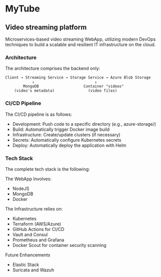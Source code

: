 # MyTube
## Video streaming platform
Microservices-based video streaming WebApp, utilizing modern DevOps techniques to build a scalable and resilient IT infrastructure on the cloud.

### Architecture
The architecture comprises the backend only: 
```
Client → Streaming Service → Storage Service → Azure Blob Storage
            ↓                           ↓
        MongoDB                    Container "videos"
    (video's metadata)               (video files)
```

### CI/CD Pipeline
The CI/CD pipeline is as follows:
- Development: Push code to a specific directory (e.g., azure-storage/)
- Build: Automatically trigger Docker image build
- Infrastructure: Create/update clusters (if necessary)
- Secrets: Automatically configure Kubernetes secrets
- Deploy: Automatically deploy the application with Helm

### Tech Stack
The complete tech stack is the following:

The WebApp Involves: 
- NodeJS
- MongoDB
- Docker

The Infrastructure relies on: 
- Kubernetes
- Terraform (AWS/Azure)
- GitHub Actions for CI/CD
- Vault and Consul
- Prometheus and Grafana
- Docker Scout for container security scanning

Future Enhancements
- Elastic Stack
- Suricata and Wazuh